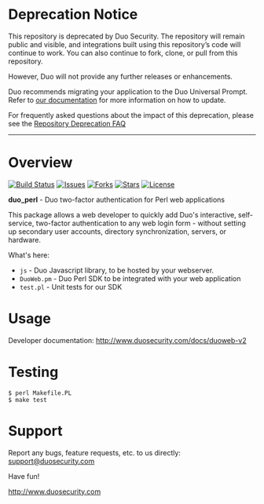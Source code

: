 # Deprecation Notice

This repository is deprecated by Duo Security.  The repository will remain public and visible, and integrations built using this repository’s code will continue to work.  You can also continue to fork, clone, or pull from this repository.

However, Duo will not provide any further releases or enhancements.

Duo recommends migrating your application to the Duo Universal Prompt. Refer to [our documentation](https://duo.com/docs/universal-prompt-update-guide) for more information on how to update.

For frequently asked questions about the impact of this deprecation, please see the [Repository Deprecation FAQ](https://duosecurity.github.io/faq.html)

----

# Overview

[![Build Status](https://github.com/duosecurity/duo_perl/workflows/Perl%20CI/badge.svg)](https://github.com/duosecurity/duo_perl/actions)
[![Issues](https://img.shields.io/github/issues/duosecurity/duo_perl)](https://github.com/duosecurity/duo_perl/issues)
[![Forks](https://img.shields.io/github/forks/duosecurity/duo_perl)](https://github.com/duosecurity/duo_perl/network/members)
[![Stars](https://img.shields.io/github/stars/duosecurity/duo_perl)](https://github.com/duosecurity/duo_perl/stargazers)
[![License](https://img.shields.io/badge/License-View%20License-orange)](https://github.com/duosecurity/duo_perl/blob/master/LICENSE)

**duo_perl** - Duo two-factor authentication for Perl web applications

This package allows a web developer to quickly add Duo's interactive, self-service, two-factor authentication to any web login form - without setting up secondary user accounts, directory synchronization, servers, or hardware.

What's here:

* `js` - Duo Javascript library, to be hosted by your webserver.
* `DuoWeb.pm` - Duo Perl SDK to be integrated with your web application
* `test.pl` -  Unit tests for our SDK

# Usage

Developer documentation: <http://www.duosecurity.com/docs/duoweb-v2>

# Testing

```
$ perl Makefile.PL
$ make test
```

# Support

Report any bugs, feature requests, etc. to us directly:
support@duosecurity.com

Have fun!

<http://www.duosecurity.com>
